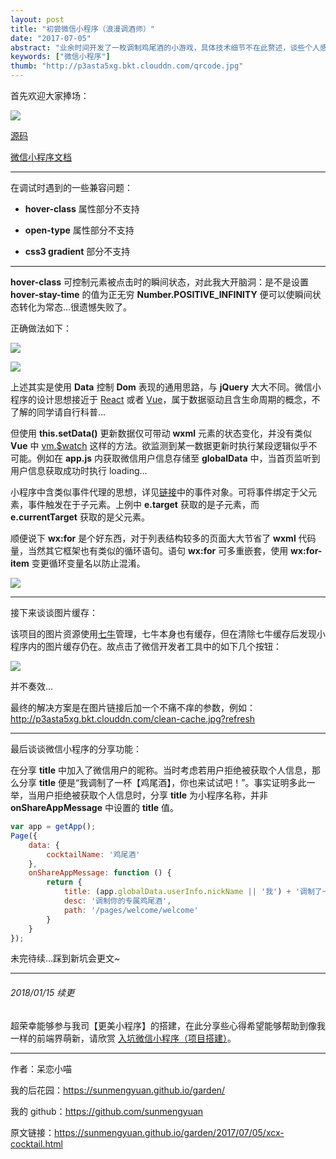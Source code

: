 ```yaml
---
layout: post
title: "初尝微信小程序（浪漫调酒师）"
date: "2017-07-05"
abstract: "业余时间开发了一枚调制鸡尾酒的小游戏，具体技术细节不在此赘述，谈些个人感受。"
keywords: ["微信小程序"]
thumb: "http://p3asta5xg.bkt.clouddn.com/qrcode.jpg"
---
```


首先欢迎大家捧场：

![](http://p3asta5xg.bkt.clouddn.com/qrcode.jpg)

[源码](https://github.com/sunmengyuan/metis/tree/master/wechat/cocktail) 

[微信小程序文档](https://mp.weixin.qq.com/debug/wxadoc/introduction/index.html?t=2017621)

*****

在调试时遇到的一些兼容问题：

+ __hover-class__ 属性部分不支持

+ __open-type__ 属性部分不支持
 
+ __css3 gradient__ 部分不支持

*****

__hover-class__ 可控制元素被点击时的瞬间状态，对此我大开脑洞：是不是设置 __hover-stay-time__ 的值为正无穷 __Number.POSITIVE_INFINITY__ 便可以使瞬间状态转化为常态...很遗憾失败了。

正确做法如下：

![](http://p3asta5xg.bkt.clouddn.com/example1-code1.jpg)

![](http://p3asta5xg.bkt.clouddn.com/example1-code2.jpg)

上述其实是使用 __Data__ 控制 __Dom__ 表现的通用思路，与 __jQuery__ 大大不同。微信小程序的设计思想接近于 [React](https://facebook.github.io/react/) 或者 [Vue](http://cn.vuejs.org/)，属于数据驱动且含生命周期的概念，不了解的同学请自行科普...

但使用 __this.setData()__ 更新数据仅可带动 __wxml__ 元素的状态变化，并没有类似 __Vue__ 中 [vm.$watch](http://cn.vuejs.org/v2/api/#vm-watch) 这样的方法。欲监测到某一数据更新时执行某段逻辑似乎不可能。例如在 __app.js__ 内获取微信用户信息存储至 __globalData__ 中，当首页监听到用户信息获取成功时执行 loading...

小程序中含类似事件代理的思想，详见[链接](https://mp.weixin.qq.com/debug/wxadoc/dev/framework/view/wxml/event.html)中的事件对象。可将事件绑定于父元素，事件触发在于子元素。上例中 __e.target__ 获取的是子元素，而 __e.currentTarget__ 获取的是父元素。

顺便说下 __wx:for__ 是个好东西，对于列表结构较多的页面大大节省了 __wxml__ 代码量，当然其它框架也有类似的循环语句。语句 __wx:for__ 可多重嵌套，使用 __wx:for-item__ 变更循环变量名以防止混淆。

![](http://p3asta5xg.bkt.clouddn.com/example2-code.jpg)

*****

接下来谈谈图片缓存：

该项目的图片资源使用[七牛](https://portal.qiniu.com)管理，七牛本身也有缓存，但在清除七牛缓存后发现小程序内的图片缓存仍在。故点击了微信开发者工具中的如下几个按钮：

![](http://p3asta5xg.bkt.clouddn.com/clean-cache.jpg)

并不奏效...

最终的解决方案是在图片链接后加一个不痛不痒的参数，例如：http://p3asta5xg.bkt.clouddn.com/clean-cache.jpg?refresh

*****

最后谈谈微信小程序的分享功能：

在分享 __title__ 中加入了微信用户的昵称。当时考虑若用户拒绝被获取个人信息，那么分享 __title__ 便是“我调制了一杯【鸡尾酒】，你也来试试吧！”。事实证明多此一举，当用户拒绝被获取个人信息时，分享 __title__ 为小程序名称，并非 __onShareAppMessage__ 中设置的 __title__ 值。

```js
var app = getApp();
Page({
    data: {
        cocktailName: '鸡尾酒'
    },
    onShareAppMessage: function () {
        return {
            title: (app.globalData.userInfo.nickName || '我') + '调制了一杯【' + this.data.cocktailName + '】，你也来试试吧！',
            desc: '调制你的专属鸡尾酒',
            path: '/pages/welcome/welcome'
        }
    }
});
```

未完待续...踩到新坑会更文~

*****

###### 2018/01/15 续更

超荣幸能够参与我司【更美小程序】的搭建，在此分享些心得希望能够帮助到像我一样的前端界萌新，请欣赏 [入坑微信小程序（项目搭建）](https://sunmengyuan.github.io/garden/2018/01/04/xcx-gm.html)。

*****

作者：呆恋小喵

我的后花园：<https://sunmengyuan.github.io/garden/>

我的 github：<https://github.com/sunmengyuan>

原文链接：<https://sunmengyuan.github.io/garden/2017/07/05/xcx-cocktail.html>
